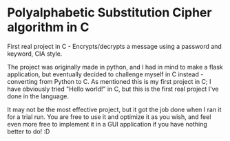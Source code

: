 # Polyalphabetic Substitution Cipher algorithm in C
First real project in C - Encrypts/decrypts a message using a password and keyword, CIA style.

The project was originally made in python, and I had in mind to make a flask application, but eventually decided to challenge myself in C instead - converting from Python to C.
As mentioned this is my first project in C; I have obviously tried "Hello world!" in C, but this is the first real project I've done in the language. 

It may not be the most effective project, but it got the job done when I ran it for a trial run. You are free to use it and optimize it as you wish, and feel even more free to implement it in a GUI application if you have nothing better to do! :D
